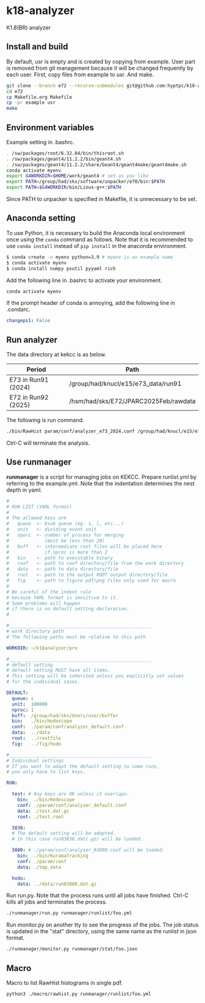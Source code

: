 k18-analyzer
============

K1.8(BR) analyzer

## Install and build

By default, usr is empty and is created by copying from example.
User part is removed from git management because it will be changed frequently by each user.
First, copy files from example to usr. And make.

```sh
git clone --branch e72 --recurse-submodules git@github.com:hyptpc/k18-analyzer.git e72
cd e72
cp Makefile.org Makefile
cp -pr example usr
make
```

## Environment variables

Example setting in .bashrc.

```sh
. /sw/packages/root/6.32.04/bin/thisroot.sh
. /sw/packages/geant4/11.2.2/bin/geant4.sh
. /sw/packages/geant4/11.2.2/share/Geant4/geant4make/geant4make.sh
conda activate myenv
export G4WORKDIR=$HOME/work/geant4 # set as you like
export PATH=/group/had/sks/software/unpacker/e70/bin:$PATH
export PATH=$G4WORKDIR/bin/Linux-g++:$PATH
```

Since PATH to unpacker is specified in Makefile, it is unnecessary to be set.

## Anaconda setting

To use Python,
it is necessary to build the Anaconda local environment once using the `conda` command as follows.
Note that it is recommended to use `conda install` instead of `pip install` in the anaconda environment.

```sh
$ conda create -n myenv python=3.9 # myenv is an example name
$ conda activate myenv
$ conda install numpy psutil pyyaml rich
```

Add the following line in .bashrc to activate your environment.

```sh
conda activate myenv
```

If the prompt header of conda is annoying, add the following line in .condarc.

```yaml
changeps1: False
```

## Run analyzer

The data directory at kekcc is as below.

| Period | Path |
| -- | -- |
| E73 in Run91 (2024) | /group/had/knucl/e15/e73_data/run91 |
| E72 in Run92 (2025) | /hsm/had/sks/E72/JPARC2025Feb/rawdata |

The following is run command.

```sh
./bin/RawHist param/conf/analyzer_e73_2024.conf /group/had/knucl/e15/e73_data/run91/run00117.dat.gz tmp.root
```

Ctrl-C will terminate the analysis.

## Use runmanager

__runmanager__ is a script for managing jobs on KEKCC.
Prepare runlist.yml by referring to the example.yml.
Note that the indentation determines the nest depth in yaml.

```yml
#
# RUN LIST (YAML format)
#
# The allowed keys are
#   queue  <- bsub queue (eg. s, l, etc...)
#   unit   <- dividing event unit
#   nporc  <- number of process for merging
#             (must be less than 20)
#   buff   <- intermediate root files will be placed here
#             if nproc is more than 2
#   bin    <- path to executable binary
#   conf   <- path to conf directory/file from the work directory
#   data   <- path to data directory/file
#   root   <- path to the output ROOT output directory/file
#   fig    <- path to figure pdf/png files only used for macro
#
# Be careful of the indent rule
# because YAML format is sensitive to it.
# Some problems will happen
# if there is no default setting declaration.
#

#____________________________________________________
# work directory path
# The following paths must be relative to this path

WORKDIR: ~/k18analyzer/pro

#____________________________________________________
# default setting
# default setting MUST have all items.
# This setting will be inherited unless you explicitly set values
# for the individual cases.

DEFAULT:
  queue: s
  unit:  100000
  nproc: 1
  buff:  /group/had/sks/Users/user/buffer
  bin:   ./bin/Hodoscope
  conf:  ./param/conf/analyzer_default.conf
  data:  ../data
  root:  ../rootfile
  fig:   ../fig/hodo

#____________________________________________________
# Individual settings
# If you want to adapt the default setting to some runs,
# you only have to list keys.

RUN:

  test: # Any keys are OK unless it overlaps.
    bin:  ./bin/Hodoscope
    conf: ./param/conf/analyzer_default.conf
    data: ./test.dat.gz
    root: ./test.root

  3838:
  # The default setting will be adapted.
  # In this case run03838.dat(.gz) will be loaded.

  3800: # ./param/conf/analyzer_03800.conf will be loaded.
    bin:  ./bin/KuramaTracking
    conf: ./param/conf
    data: ./tmp_data

  hodo:
    data: ../data/run03800.dat.gz
```

Run run.py.
Note that the process runs until all jobs have finished.
Ctrl-C kills all jobs and terminates the process.

```sh
./runmanager/run.py runmanager/runlist/foo.yml
```

Run monitor.py on another tty to see the progress of the jobs.
The job status is updated in the "stat" directory, using the same name as the runlist in json format.

```sh
./runmanager/monitor.py runmanager/stat/foo.json
```

## Macro

Macro to list RawHist histograms in single pdf.

```sh
python3 ./macro/rawhist.py runmanager/runlist/foo.yml
```
